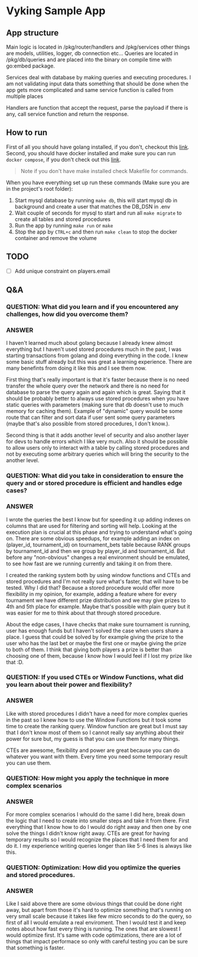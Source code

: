 # Vyking Sample App

## App structure
Main logic is located in /pkg/router/handlers and /pkg/services other things are models, utilities, logger, db connection etc...
Queries are located in /pkg/db/queries and are placed into the binary on compile time with go:embed package.

Services deal with database by making queries and executing procedures.
I am not validating input data thats something that should be done
when the app gets more complicated and same service function is called from multiple places

Handlers are function that accept the request, parse the payload if there is any, call service function and return the response.

## How to run

First of all you should have golang installed, if you don't, checkout this [link](https://go.dev/doc/install).
Second, you should have docker installed and make sure you can run `docker compose`,
if you don't check out this [link](https://docs.docker.com/engine/install/).

> Note if you don't have make installed check Makefile for commands.

When you have everything set up run these commands (Make sure you are in the project's root folder):
1. Start mysql database by running `make db`, this will start mysql db in background and create a user that matches the DB_DSN in .env
2. Wait couple of seconds for mysql to start and run all `make migrate` to create all tables and stored procedures
3. Run the app by running `make run` or `make`
4. Stop the app by `CTRL+c` and then run `make clean` to stop the docker container and remove the volume

## TODO

- [ ] Add unique constraint on players.email


## Q&A

### QUESTION: What did you learn and if you encountered any challenges, how did you overcome them?

### ANSWER

I haven't learned much about golang because I already knew almost everything but I haven't used stored procedures much in the past,
I was starting transactions from golang and doing everything in the code. I knew some basic stuff already but this was great a learning experience.
There are many benefints from doing it like this and I see them now.

First thing that's really important is that it's faster because there is no need transfer the whole query over the network and there is no need
for database to parse the query again and again which is great. Saying that it should be probably better to always use stored procedures when you have
static queries with parameters (making sure that db doesn't use to much memory for caching them).
Example of "dynamic" query would be some route that can filter and sort data if user sent some query parameters
(maybe that's also possible from stored procedures, I don't know.).

Second thing is that it adds another level of security and also another layer for devs to handle errors which I like very much. Also it should be
possible to allow users only to interact with a table by calling stored procedures and not by executing some arbitrary queries which will
bring the security to the another level.



### QUESTION: What did you take in consideration to ensure the query and or stored procedure is efficient and handles edge cases?

### ANSWER

I wrote the queries the best I know but for speeding it up adding indexes on columns that are used for filtering and sorting will help.
Looking at the execution plan is crucial at this phase and trying to understand what's going on. There are some obvious speedups, for example
adding an index on (player_id, tournament_id) on tournament_bets table because RANK groups by tournament_id and then we group by player_id and tournament_id.
But before any "non-obvious" changes a real environment should be emulated, to see how fast are we running currently and taking it on from there.

I created the ranking system both by using window functions and CTEs and stored procedures and I'm not really sure what's faster, that will have to be tested.
Why I did that? Because a stored procedure would offer more flexibility in my opinion, for example, adding a feature where for every tournament we have different prize distribution and
we may give prizes to 4th and 5th place for example. Maybe that's possible with plain query but it was easier for me to think about that through stored procedure.

About the edge cases, I have checks that make sure tournament is running, user has enough funds but I haven't solved the case when users share a place.
I guess that could be solved by for example giving the prize to the user who has the last bet or maybe the first one or maybe giving the prize to both of them.
I think that giving both players a prize is better than choosing one of them, because I know how I would feel if I lost my prize like that :D.


### QUESTION: If you used CTEs or Window Functions, what did you learn about their power and flexibility?

### ANSWER

Like with stored procedures I didn't have a need for more complex queries in the past so I knew how to use the Window Functions but
it took some time to create the ranking query. Window function are great but I must say that I don't know most of them
so I cannot really say anything about their power for sure but, my guess is that you can use them for many things.

CTEs are awesome, flexibility and power are great because you can do whatever you want with them.
Every time you need some temporary result you can use them.


### QUESTION: How might you apply the technique in more complex scenarios

### ANSWER

For more complex scenarios I whould do the same I did here, break down the logic that I need to create into smaller steps and take it from there.
First everything that I know how to do I would do right away and then one by one solve the things I didn't know right away.
CTEs are great for having temporary results so I would recognize the places that I need them for and do it.
I my experience writing queries longer than like 5-6 lines is always like this.

### QUESTION: Optimization: How did you optimize the queries and stored procedures.

### ANSWER

Like I said above there are some obvious things that could be done right away,
but apart from those it's hard to optimize something that's running on very small scale because it takes like few micro seconds to do the query,
so first of  all I would emulate a real enviroment. Then I would test it and keep notes about how fast every thing is running.
The ones that are slowest I would optimize first. It's same with code optimizations, there are a lot of things that impact performace so only with
careful testing you can be sure that something is faster.
